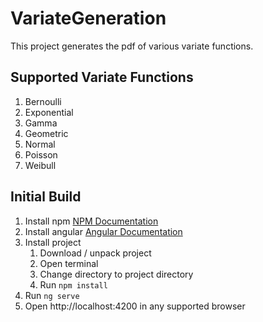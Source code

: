# VariateGeneration

This project generates the pdf of various variate functions.

## Supported Variate Functions
1. Bernoulli
2. Exponential
3. Gamma
4. Geometric
5. Normal
6. Poisson
7. Weibull

## Initial Build

1. Install npm [NPM Documentation](https://www.npmjs.com/get-npm)
2. Install angular [Angular Documentation](https://angular.io/guide/setup-local)
3. Install project
    1. Download / unpack project
    2. Open terminal
    3. Change directory to project directory
    4. Run `npm install`
4. Run `ng serve`
5. Open http://localhost:4200 in any supported browser
